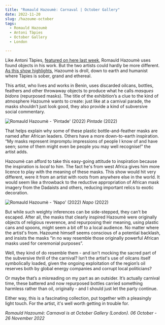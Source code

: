 ```yaml
---
title: "Romauld Hazoumè: Carnaval | October Gallery"
date: 2022-11-20
slug: /hazoume-october
tags:
  - Romauld Hazoumè
  - Antoni Tàpies
  - October Gallery
  - London

---
```


Like Antoni Tàpies, [featured on here last week](/posts/tapies-nahmad), Romauld Hazoumè uses found objects in his work. But the two artists could hardly be more different. [As this show highlights](https://octobergallery.co.uk/exhibitions/Hazoume-carnaval), Hazoumè is droll, down to earth and humanist where Tàpies is sober, grand and ethereal. 

This artist, who lives and works in Benin, uses discarded oilcans, bottles, feathers and other throwaway objects to produce what he calls *masques bidons* (repurposed masks). The title of the exhibition’s a clue to the kind of atmosphere Hazoumè wants to create: just like at a carnival parade, the masks shouldn’t just look good, they also provide a kind of subversive social commentary.

![Romauld Hazoumè - 'Pintade' (2022)](/hazoume-october-1.jpeg)
*Pintade* (2022)

That helps explain why some of these plastic bottle-and-feather masks are named after African leaders. Others have a more down-to-earth inspiration. “My masks represent impromptu impressions of people I know of and have seen; some of them might even be people you may well recognise!” the artist adds.

Hazoumè can afford to take this easy-going attitude to inspiration because the inspiration is *local* to him. The fact he's from west Africa gives him more licence to play with the meaning of these masks. This show would hit very different, were it from an artist with roots from anywhere else in the world. It would seem like a throwback to the reductive appropriation of African mask imagery from the Dadaists and others, reducing important relics to exotic decoration. 

![Romauld Hazoumè - 'Napo' (2022)](/hazoume-october-2.jpeg)
*Napo* (2022)

But while such weighty inferences can be side-stepped, they can’t be escaped. After all, the masks that clearly inspired Hazoumè were originally objects of religious reverence, and repurposing their meaning, using plastic cans and spoons, might seem a bit off to a local audience. No matter where the artist's from. Hazoumè himself seems conscious of a potential backlash, and insists the masks “in no way resemble those originally powerful African masks used for ceremonial purposes”. 

Well, they kind of do resemble them - and isn't mocking the sacred part of the subversive thrill of the carnival? Isn’t the artist's use of oilcans itself symbolically loaded, given the ongoing exploitation of the region’s oil reserves both by global energy companies and corrupt local politicians? 

Or maybe that’s a misreading on my part as an outsider. It’s actually carnival time, these battered and now repurposed bottles carried something harmless rather than oil, originally - and I should just let the party continue. 

Either way, this is a fascinating collection, put together with a pleasingly light touch. For the artist, it's well worth getting in trouble for.

*Romauld Hazoumè: Carnaval is at October Gallery (London). 06 October - 26 November 2022*
